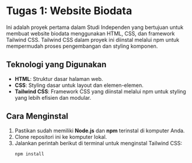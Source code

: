 # Tugas 1: Website Biodata

Ini adalah proyek pertama dalam Studi Independen yang bertujuan untuk membuat website biodata menggunakan HTML, CSS, dan framework Tailwind CSS. Tailwind CSS dalam proyek ini diinstal melalui npm untuk mempermudah proses pengembangan dan styling komponen.

## Teknologi yang Digunakan
- **HTML**: Struktur dasar halaman web.
- **CSS**: Styling dasar untuk layout dan elemen-elemen.
- **Tailwind CSS**: Framework CSS yang diinstal melalui npm untuk styling yang lebih efisien dan modular.

## Cara Menginstal
1. Pastikan sudah memiliki **Node.js** dan **npm** terinstal di komputer Anda.
2. Clone repositori ini ke komputer lokal.
3. Jalankan perintah berikut di terminal untuk menginstal Tailwind CSS:
   ```bash
   npm install
